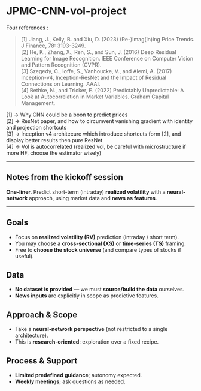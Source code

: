 # JPMC-CNN-vol-project

Four references : 

>[1] Jiang, J., Kelly, B. and Xiu, D. (2023) (Re-)Imag(in)ing Price Trends. J Finance, 78: 3193-3249. \
>[2] He, K., Zhang, X., Ren, S., and Sun, J. (2016) Deep Residual Learning for Image Recognition. IEEE Conference on Computer Vision and Pattern Recognition (CVPR). \
>[3] Szegedy, C., Ioffe, S., Vanhoucke, V., and Alemi, A. (2017) Inception-v4, Inception-ResNet and the Impact of Residual Connections on Learning. AAAI.\
>[4] Bethke, N., and Tricker, E. (2022) Predictably Unpredictable: A Look at Autocorrelation in Market Variables. Graham Capital Management.

[1] -> Why CNN could be a boon to predict prices \
[2] -> ResNet paper, and how to circumvent vanishing gradient with identity and projection shortcuts  \
[3] -> Inception v4 architecure which introduce shortcuts form [2], and display better results then pure ResNet \
[4] -> Vol is autocorrelated (realized vol, be careful with microstructure if more HF, choose the estimator wisely) 

---

## Notes from the kickoff session

**One-liner.** Predict short-term (intraday) **realized volatility** with a **neural-network** approach, using market data and **news as features**.

---

## Goals
- Focus on **realized volatility (RV)** prediction (intraday / short term).
- You may choose a **cross-sectional (XS)** or **time-series (TS)** framing.
- Free to **choose the stock universe** (and compare types of stocks if useful).

## Data
- **No dataset is provided** — we must **source/build the data** ourselves.
- **News inputs** are explicitly in scope as predictive features.

## Approach & Scope
- Take a **neural-network perspective** (not restricted to a single architecture).
- This is **research-oriented**: exploration over a fixed recipe.

## Process & Support
- **Limited predefined guidance**; autonomy expected.
- **Weekly meetings**; ask questions as needed.
